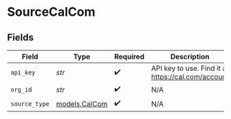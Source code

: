 # SourceCalCom


## Fields

| Field                                              | Type                                               | Required                                           | Description                                        |
| -------------------------------------------------- | -------------------------------------------------- | -------------------------------------------------- | -------------------------------------------------- |
| `api_key`                                          | *str*                                              | :heavy_check_mark:                                 | API key to use. Find it at https://cal.com/account |
| `org_id`                                           | *str*                                              | :heavy_check_mark:                                 | N/A                                                |
| `source_type`                                      | [models.CalCom](../models/calcom.md)               | :heavy_check_mark:                                 | N/A                                                |